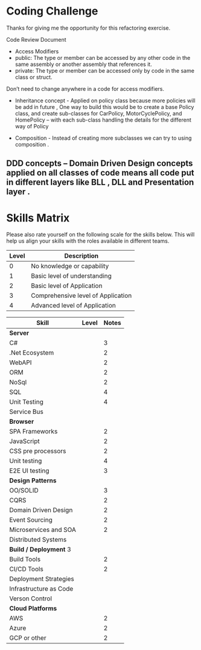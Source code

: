 # Coding Challenge

Thanks for giving me the opportunity for this refactoring exercise. 

Code Review Document 
-	Access Modifiers 
-	public: The type or member can be accessed by any other code in the same assembly or another assembly that references it.
-	private: The type or member can be accessed only by code in the same class or struct.

Don’t need to change anywhere in a code for access modifiers. 

-	Inheritance concept  - Applied on policy class because more policies will be add in future ,
One way to build this would be to create a base Policy class, and create sub-classes for CarPolicy, MotorCyclePolicy, and HomePolicy – with each sub-class handling the details for the different way of Policy

- Composition  - Instead of creating more subclasses we can try to using  composition .

DDD concepts – Domain Driven Design concepts applied on all classes of code means all code put in different layers like BLL , DLL and Presentation layer . 
-	

# Skills Matrix

Please also rate yourself on the following scale for the skills below. This will help us align your skills with the roles available in different teams.


|Level |Description |
|--|--|
|0 |No knowledge or capability |
|1 |Basic level of understanding |
|2 |Basic level of Application |
|3 |Comprehensive level of Application |
|4 |Advanced level of Application |


|Skill |Level| Notes|
|--|--|--|
|**Server**||
| C# ||  3 
|.Net Ecosystem || 2 
|WebAPI || 2 
|ORM || 2 
|NoSql || 2 
|SQL || 4 
|Unit Testing || 4 
|Service Bus ||
|**Browser** || 
|SPA Frameworks || 2
|JavaScript || 2 
|CSS pre processors || 2 
|Unit testing || 4 
|E2E UI testing || 3 
|**Design Patterns** ||
|OO/SOLID || 3 
|CQRS || 2 
|Domain Driven Design || 2 
|Event Sourcing || 2 
|Microservices and SOA || 2 
|Distributed Systems ||
|**Build / Deployment** 3 
|Build Tools || 2 
|CI/CD Tools || 2 
|Deployment Strategies ||
|Infrastructure as Code ||
|Verson Control ||
|**Cloud Platforms** || 
|AWS || 2  
|Azure || 2 
|GCP or other || 2

